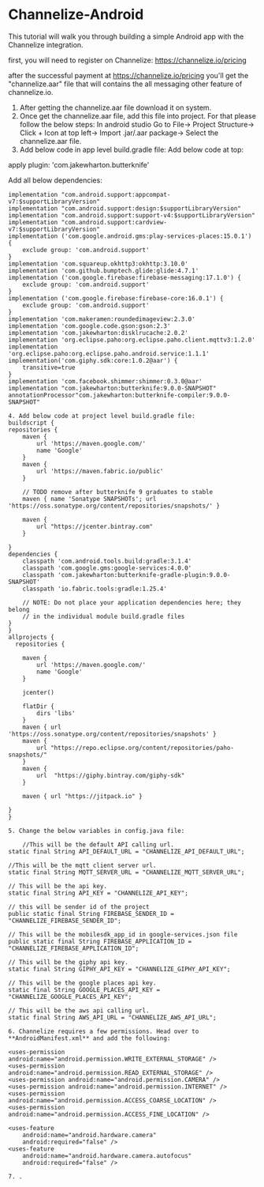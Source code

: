 # Channelize-Android
 This tutorial will walk you through building a simple Android app with the Channelize integration.
 
 first, you will need to register on Channelize: https://channelize.io/pricing

 after the successful payment at https://channelize.io/pricing you'll get the "channelize.aar" file that will contains the all
 messaging other feature of channelize.io.

 1. After getting the channelize.aar file download it on system.
 2. Once get the channelize.aar file, add this file into project. For that please follow the below steps:
 In android studio Go to File-> Project Structure-> Click + Icon at top left-> Import .jar/.aar package-> Select the channelize.aar
 file.
 3. Add below code in app level build.gradle file:
Add below code at top:

apply plugin: 'com.jakewharton.butterknife'

Add all below dependencies:

    implementation "com.android.support:appcompat-v7:$supportLibraryVersion"
    implementation "com.android.support:design:$supportLibraryVersion"
    implementation "com.android.support:support-v4:$supportLibraryVersion"
    implementation "com.android.support:cardview-v7:$supportLibraryVersion"
    implementation ('com.google.android.gms:play-services-places:15.0.1') {
        exclude group: 'com.android.support'
    }
    implementation 'com.squareup.okhttp3:okhttp:3.10.0'
    implementation 'com.github.bumptech.glide:glide:4.7.1'
    implementation ('com.google.firebase:firebase-messaging:17.1.0') {
        exclude group: 'com.android.support'
    }
    implementation ('com.google.firebase:firebase-core:16.0.1') {
        exclude group: 'com.android.support'
    }
    implementation 'com.makeramen:roundedimageview:2.3.0'
    implementation 'com.google.code.gson:gson:2.3'
    implementation 'com.jakewharton:disklrucache:2.0.2'
    implementation 'org.eclipse.paho:org.eclipse.paho.client.mqttv3:1.2.0'
    implementation 'org.eclipse.paho:org.eclipse.paho.android.service:1.1.1'
    implementation('com.giphy.sdk:core:1.0.2@aar') {
        transitive=true
    }
    implementation 'com.facebook.shimmer:shimmer:0.3.0@aar'
    implementation "com.jakewharton:butterknife:9.0.0-SNAPSHOT"
    annotationProcessor"com.jakewharton:butterknife-compiler:9.0.0-SNAPSHOT"
    
    4. Add below code at project level build.gradle file:
    buildscript {
    repositories {
        maven {
            url 'https://maven.google.com/'
            name 'Google'
        }
        maven {
            url 'https://maven.fabric.io/public'
        }

        // TODO remove after butterknife 9 graduates to stable
        maven { name 'Sonatype SNAPSHOTs'; url 'https://oss.sonatype.org/content/repositories/snapshots/' }

        maven {
            url "https://jcenter.bintray.com"
        }

    }
    dependencies {
        classpath 'com.android.tools.build:gradle:3.1.4'
        classpath 'com.google.gms:google-services:4.0.0'
        classpath 'com.jakewharton:butterknife-gradle-plugin:9.0.0-SNAPSHOT'
        classpath 'io.fabric.tools:gradle:1.25.4'

        // NOTE: Do not place your application dependencies here; they belong
        // in the individual module build.gradle files
    }
    }
    allprojects {
      repositories {
    
        maven {
            url 'https://maven.google.com/'
            name 'Google'
        }
        
        jcenter()

        flatDir {
            dirs 'libs'
        }
        maven { url 'https://oss.sonatype.org/content/repositories/snapshots' }
        maven {
            url "https://repo.eclipse.org/content/repositories/paho-snapshots/"
        }
        maven {
            url  "https://giphy.bintray.com/giphy-sdk"
        }

        maven { url "https://jitpack.io" }

    }
    }
    
    5. Change the below variables in config.java file:
    
        //This will be the default API calling url.
    static final String API_DEFAULT_URL = "CHANNELIZE_API_DEFAULT_URL";

    //This will be the mqtt client server url.
    static final String MQTT_SERVER_URL = "CHANNELIZE_MQTT_SERVER_URL";

    // This will be the api key.
    static final String API_KEY = "CHANNELIZE_API_KEY";

    // this will be sender id of the project
    public static final String FIREBASE_SENDER_ID = "CHANNELIZE_FIREBASE_SENDER_ID";

    // This will be the mobilesdk_app_id in google-services.json file
    public static final String FIREBASE_APPLICATION_ID = "CHANNELIZE_FIREBASE_APPLICATION_ID";

    // This will be the giphy api key.
    static final String GIPHY_API_KEY = "CHANNELIZE_GIPHY_API_KEY";

    // This will be the google places api key.
    static final String GOOGLE_PLACES_API_KEY = "CHANNELIZE_GOOGLE_PLACES_API_KEY";

    // This will be the aws api calling url.
    static final String AWS_API_URL = "CHANNELIZE_AWS_API_URL";
    
    6. Channelize requires a few permissions. Head over to **AndroidManifest.xml** and add the following:
    
    <uses-permission android:name="android.permission.WRITE_EXTERNAL_STORAGE" />
    <uses-permission android:name="android.permission.READ_EXTERNAL_STORAGE" />
    <uses-permission android:name="android.permission.CAMERA" />
    <uses-permission android:name="android.permission.INTERNET" />
    <uses-permission android:name="android.permission.ACCESS_COARSE_LOCATION" />
    <uses-permission android:name="android.permission.ACCESS_FINE_LOCATION" />

    <uses-feature
        android:name="android.hardware.camera"
        android:required="false" />
    <uses-feature
        android:name="android.hardware.camera.autofocus"
        android:required="false" />
    
    7. .
